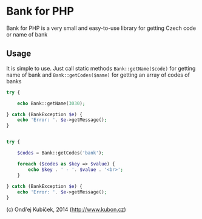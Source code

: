 Bank for PHP
================================

Bank for PHP is a very small and easy-to-use library for getting Czech code or name of bank

Usage
-----
It is simple to use. Just call static methods ``Bank::getName($code)`` for getting name of bank and ``Bank::getCodes($name)`` for getting an array of codes of banks

```php
try {

	echo Bank::getName(3030);

} catch (BankException $e) {
	echo 'Error: '. $e->getMessage();
}


try {

	$codes = Bank::getCodes('bank');

	foreach ($codes as $key => $value) {
		echo $key . ' - '. $value . '<br>';
	}
	
} catch (BankException $e) {
	echo 'Error: '. $e->getMessage();
}
```


(c) Ondřej Kubíček, 2014 (http://www.kubon.cz)